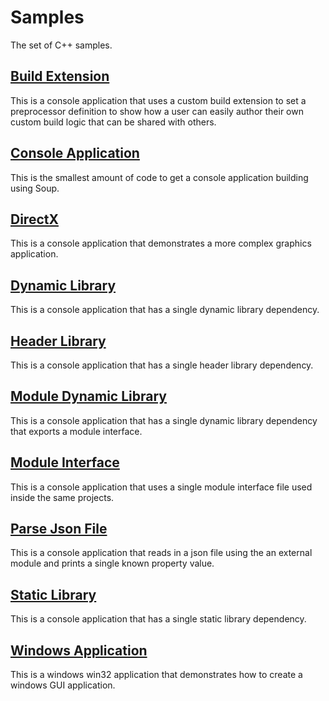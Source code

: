 # Samples
The set of C++ samples.

## [Build Extension](c++/Build-Extension.md)
This is a console application that uses a custom build extension to set a preprocessor definition to show how a user can easily author their own custom build logic that can be shared with others.

## [Console Application](c++/Console-Application.md)
This is the smallest amount of code to get a console application building using Soup.

## [DirectX](c++/DirectX.md)
This is a console application that demonstrates a more complex graphics application.

## [Dynamic Library](c++/Dynamic-Library.md)
This is a console application that has a single dynamic library dependency.

## [Header Library](c++/HEader-Library.md)
This is a console application that has a single header library dependency.

## [Module Dynamic Library](c++/Module-Dynamic-Library.md)
This is a console application that has a single dynamic library dependency that exports a module interface.

## [Module Interface](c++/Module-Interface.md)
This is a console application that uses a single module interface file used inside the same projects.

## [Parse Json File](c++/Parse-Json-File.md)
This is a console application that reads in a json file using the an external module and prints a single known property value.

## [Static Library](c++/Static-Library.md)
This is a console application that has a single static library dependency.

## [Windows Application](c++/Windows-Application.md)
This is a windows win32 application that demonstrates how to create a windows GUI application.
